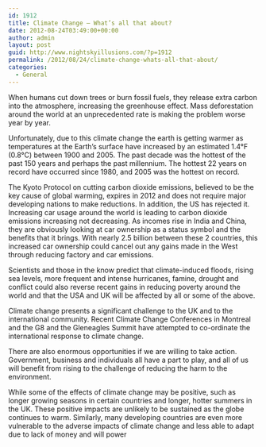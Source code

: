 ```yaml
---
id: 1912
title: Climate Change – What’s all that about?
date: 2012-08-24T03:49:00+00:00
author: admin
layout: post
guid: http://www.nightskyillusions.com/?p=1912
permalink: /2012/08/24/climate-change-whats-all-that-about/
categories:
  - General
---
```

When humans cut down trees or burn fossil fuels, they release extra carbon into the atmosphere, increasing the greenhouse effect. Mass deforestation around the world at an unprecedented rate is making the problem worse year by year.

Unfortunately, due to this climate change the earth is getting warmer as temperatures at the Earth&#8217;s surface have increased by an estimated 1.4°F (0.8°C) between 1900 and 2005. The past decade was the hottest of the past 150 years and perhaps the past millennium. The hottest 22 years on record have occurred since 1980, and 2005 was the hottest on record.

The Kyoto Protocol on cutting carbon dioxide emissions, believed to be the key cause of global warming, expires in 2012 and does not require major developing nations to make reductions. In addition, the US has rejected it. Increasing car usage around the world is leading to carbon dioxide emissions increasing not decreasing. As incomes rise in India and China, they are obviously looking at car ownership as a status symbol and the benefits that it brings. With nearly 2.5 billion between these 2 countries, this increased car ownership could cancel out any gains made in the West through reducing factory and car emissions.
  
Scientists and those in the know predict that climate-induced floods, rising sea levels, more frequent and intense hurricanes, famine, drought and conflict could also reverse recent gains in reducing poverty around the world and that the USA and UK will be affected by all or some of the above.

Climate change presents a significant challenge to the UK and to the international community. Recent Climate Change Conferences in Montreal and the G8 and the Gleneagles Summit have attempted to co-ordinate the international response to climate change.
  
There are also enormous opportunities if we are willing to take action. Government, business and individuals all have a part to play, and all of us will benefit from rising to the challenge of reducing the harm to the environment.

While some of the effects of climate change may be positive, such as longer growing seasons in certain countries and longer, hotter summers in the UK. These positive impacts are unlikely to be sustained as the globe continues to warm. Similarly, many developing countries are even more vulnerable to the adverse impacts of climate change and less able to adapt due to lack of money and will power